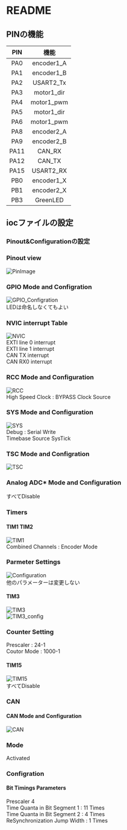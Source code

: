 # README  
## PINの機能  
|PIN|機能|
|:---:|:---:|
|PA0|encoder1_A|  
|PA1|encoder1_B|  
|PA2|USART2_Tx|  
|PA3|motor1_dir|  
|PA4|motor1_pwm|
|PA5|motor1_dir|
|PA6|motor1_pwm|
|PA8|encoder2_A|
|PA9|encoder2_B|
|PA11|CAN_RX|
|PA12|CAN_TX|
|PA15|USART2_RX|
|PB0|encoder1_X|
|PB1|encoder2_X|  
|PB3|GreenLED|  

## iocファイルの設定
### Pinout&Configurationの設定

### Pinout view
![PinImage](/picture/pin.png)
### GPIO Mode and Configration  
![GPIO_Configration](/picture/GPIO.png)  
LEDは命名しなくてもよい  
### NVIC interrupt Table
![NVIC](/picture/NVIC_Mode.png)  
EXTI line 0 interrupt  
EXTI line 1 interrupt  
CAN TX interrupt  
CAN RX0 interrupt  
### RCC Mode and Configuration
![RCC](/picture/RCC.png)  
High Speed Clock : BYPASS Clock Source  
### SYS Mode and Configuration
![SYS](/picture/SYS.png)  
Debug : Serial Write  
Timebase Source SysTick  
### TSC Mode and Configration
![TSC](/picture/TSC.png)
### Analog ADC* Mode and Configuration
すべてDisable  
### Timers
#### **TIM1 TIM2** 
![TIM1](/picture/TIM.png)  
Combined Channels : Encoder Mode  
### Parmeter Settings 
![Configuration](/picture/TIM_config.png)  
他のパラメーターは変更しない  
#### **TIM3**
![TIM3](/picture/TIM3.png)  
![TIM3_config](/picture/TIM3_config.png)  
### Counter Setting
Prescaler : 24-1  
Coutor Mode : 1000-1  
#### **TIM15**
![TIM15](/picture/TIM15.png)  
すべてDisable
### CAN 
#### CAN Mode and Configuration
![CAN](/picture/can.png)  
### Mode 
Activated  
### Configration  
#### Bit Timings Parameters
Prescaler 4  
Time Quanta in Bit Segment 1 : 11 Times  
Time Quanta in Bit Segment 2 :  4 Times  
ReSynchronization Jump Width :  1 Times  

